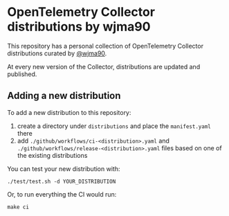 # OpenTelemetry Collector distributions by wjma90

This repository has a personal collection of OpenTelemetry Collector distributions curated by [@wjma90](https://github.com/wjma90).

At every new version of the Collector, distributions are updated and published.

## Adding a new distribution

To add a new distribution to this repository:

1) create a directory under `distributions` and place the `manifest.yaml` there
2) add `./github/workflows/ci-<distribution>.yaml` and `./github/workflows/release-<distribution>.yaml` files based on one of the existing distributions

You can test your new distribution with:

```console
./test/test.sh -d YOUR_DISTRIBUTION
```

Or, to run everything the CI would run:

```console
make ci
```
